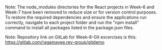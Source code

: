 Note: The node_modules directories for the React projects in Week-6 and Week-7 have been removed to reduce size or for version control purposes.
To restore the required dependencies and ensure the applications run correctly, navigate to each project folder and run the "npm install" command to install all packages listed in the package.json files.

Note: Repository link on GitLab for Week-8-Git excercises is this: https://gitlab.com/ragamayee.rev-group/gitdemo